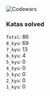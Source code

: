 ![Codewars](https://www.codewars.com/users/PheRum/badges/large)

### Katas solved

`Total`: 86 \
`8_kyu`: 69 \
`7_kyu`: 13 \
`6_kyu`: 4 \
`5_kyu`: 0 \
`4_kyu`: 0 \
`3_kyu`: 0 \
`2_kyu`: 0 \
`1_kyu`: 0
